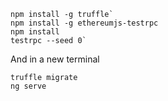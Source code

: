 ```
npm install -g truffle`
npm install -g ethereumjs-testrpc
npm install
testrpc --seed 0`
```
And in a new terminal
```
truffle migrate
ng serve
```
